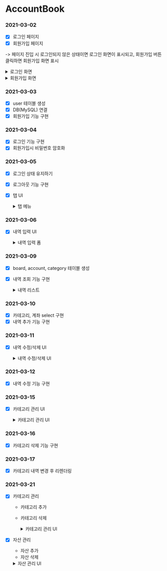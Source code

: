 # AccountBook

### 2021-03-02

- [x] 로그인 페이지
- [x] 회원가입 페이지

-> 페이지 진입 시 로그인되지 않은 상태이면 로그인 화면이 표시되고, 회원가입 버튼 클릭하면 회원가입 화면 표시

  <details>
    <summary>로그인 화면</summary>
    
  ![로그인](https://user-images.githubusercontent.com/61968474/109674511-52e7f980-7bba-11eb-81c4-f4a92e90b85e.PNG)

  </details>

  <details>
    <summary>회원가입 화면</summary>

![회원가입](https://user-images.githubusercontent.com/61968474/109675674-5760e200-7bbb-11eb-87fd-3f3c2b0c7a6c.png)

  </details>

### 2021-03-03

- [x] user 테이블 생성
- [x] DB(MySQL) 연결
- [x] 회원가입 기능 구현

### 2021-03-04

- [x] 로그인 기능 구현
- [x] 회원가입시 비밀번호 암호화

### 2021-03-05

- [x] 로그인 상태 유지하기
- [x] 로그아웃 기능 구현
- [x] 탭 UI

  <details>
    <summary>탭 메뉴</summary>

  ![image](https://user-images.githubusercontent.com/61968474/110120749-cda25600-7e00-11eb-9214-ac2ed0a711a2.png)

  </details>

### 2021-03-06

- [x] 내역 입력 UI

  <details>
    <summary>내역 입력 폼</summary>

  ![image](https://user-images.githubusercontent.com/61968474/110498469-b33ae600-813a-11eb-8bcd-e88786d2106f.png)

  </details>

### 2021-03-09

- [x] board, account, category 테이블 생성
- [x] 내역 조회 기능 구현

  <details>
    <summary>내역 리스트</summary>
    
  ![image](https://user-images.githubusercontent.com/61968474/110498651-de253a00-813a-11eb-8471-84ebd47ece2f.png)

  </details>

### 2021-03-10

- [x] 카테고리, 계좌 select 구현
- [x] 내역 추가 기능 구현

### 2021-03-11

- [x] 내역 수정/삭제 UI

  <details>
    <summary>내역 수정/삭제 UI</summary>
    
  - 내역 클릭 시
  ![image](https://user-images.githubusercontent.com/61968474/110971492-4c1d6b80-839e-11eb-90be-bcf112aba701.png)

  </details>

### 2021-03-12

- [x] 내역 수정 기능 구현

### 2021-03-15

- [x] 카테고리 관리 UI

  <details>
    <summary>카테고리 관리 UI</summary>

  ![image](https://user-images.githubusercontent.com/61968474/111165870-deae4c80-85e2-11eb-95cf-585e772627a8.png)

  </details>

### 2021-03-16

- [x] 카테고리 삭제 기능 구현

### 2021-03-17

- [x] 카테고리 내역 변경 후 리렌더링

### 2021-03-21

- [x] 카테고리 관리

  - 카테고리 추가
  - 카테고리 삭제
    <details>
        <summary>카테고리 관리 UI</summary>

    ![image](https://user-images.githubusercontent.com/61968474/111908238-d13e0a00-8a9b-11eb-95e8-e0ca159dfa44.png)

</details>

- [x] 자산 관리

  - 자산 추가
  - 자산 삭제

  <details>
    <summary>자산 관리 UI</summary>

  ![image](https://user-images.githubusercontent.com/61968474/111908274-edda4200-8a9b-11eb-9058-eee99907c41a.png)

  </details>

